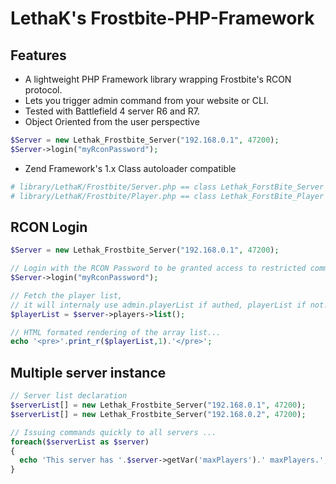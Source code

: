 LethaK's Frostbite-PHP-Framework
=======================

Features
--------

* A lightweight PHP Framework library wrapping Frostbite's RCON protocol.
* Lets you trigger admin command from your website or CLI.
* Tested with Battlefield 4 server R6 and R7.
* Object Oriented from the user perspective

```php
$Server = new Lethak_Frostbite_Server("192.168.0.1", 47200);
$Server->login("myRconPassword");
```


* Zend Framework's 1.x Class autoloader compatible

```php
# library/LethaK/Frostbite/Server.php == class Lethak_ForstBite_Server
# library/LethaK/Frostbite/Player.php == class Lethak_ForstBite_Player
```

RCON Login
-----------

```php
$Server = new Lethak_Frostbite_Server("192.168.0.1", 47200);

// Login with the RCON Password to be granted access to restricted commands...
$Server->login("myRconPassword");

// Fetch the player list,
// it will internaly use admin.playerList if authed, playerList if not...
$playerList = $server->players->list();

// HTML formated rendering of the array list...
echo '<pre>'.print_r($playerList,1).'</pre>'; 

```


Multiple server instance
-----------

```php
// Server list declaration
$serverList[] = new Lethak_Frostbite_Server("192.168.0.1", 47200);
$serverList[] = new Lethak_Frostbite_Server("192.168.0.2", 47200);

// Issuing commands quickly to all servers ...
foreach($serverList as $server)
{
  echo 'This server has '.$server->getVar('maxPlayers').' maxPlayers.';
}
```
